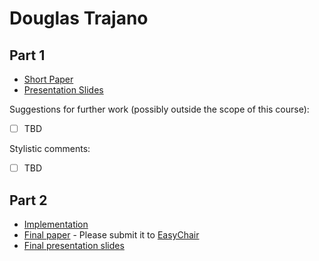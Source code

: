 # Douglas Trajano

## Part 1

- [Short Paper](trajano-proposal.pdf)
- [Presentation Slides](trajano-proposal-slides.pdf)

Suggestions for further work (possibly outside the scope of this course):

- [ ] TBD

Stylistic comments:

- [ ] TBD

## Part 2

- [Implementation](#TBD)
- [Final paper](surname-paper.pdf) - Please submit it to [EasyChair](https://easychair.org/conferences/?conf=ap2021)
- [Final presentation slides](surname-final-presentation-slides.pdf)
